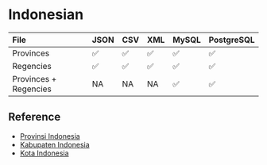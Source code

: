# Indonesian 

File | JSON | CSV | XML | MySQL | PostgreSQL
:------ |:----- |:----- |:----- |:----- | :-----| 
Provinces| :white_check_mark: | :white_check_mark: | :white_check_mark: | :white_check_mark: | :white_check_mark:
Regencies| :white_check_mark: | :white_check_mark: | :white_check_mark: | :white_check_mark: | :white_check_mark: | 
Provinces + Regencies| NA | NA | NA | :white_check_mark: | :white_check_mark:

## Reference 
- [Provinsi Indonesia](https://www.detik.com/edu/detikpedia/d-6693208/berapa-jumlah-provinsi-di-indonesia-ini-data-terbaru-di-2023#:~:text=ini%20yuk%20detikers.-,Jumlah%20Provinsi%20di%20Indonesia%20per%202023,dan%20Provinsi%20Papua%20Barat%20Daya.)
- [Kabupaten Indonesia](https://id.wikipedia.org/wiki/Daftar_kabupaten_di_Indonesia)
- [Kota Indonesia](https://id.wikipedia.org/wiki/Daftar_kota_di_Indonesia_menurut_provinsi)